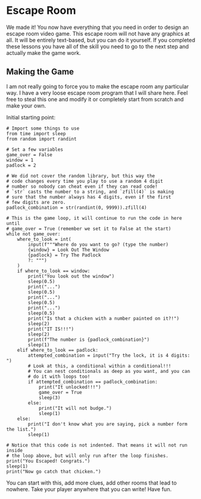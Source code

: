 # Escape Room

We made it! You now have everything that you need in order to design an escape room video game. This escape room will not have any graphics at all. It will be entirely text-based, but you can do it yourself. If you completed these lessons you have all of the skill you need to go to the next step and actually make the game work.

## Making the Game

I am not really going to force you to make the escape room any particular way. I have a very loose escape room program that I will share here. Feel free to steal this one and modify it or completely start from scratch and make your own.

Initial starting point:

```python3
# Import some things to use
from time import sleep
from random import randint

# Set a few variables
game_over = False
window = 1
padlock = 2

# We did not cover the random library, but this way the
# code changes every time you play to use a random 4 digit
# number so nobody can cheat even if they can read code!
# `str` casts the number to a string, and `zfill(4)` is making
# sure that the number always has 4 digits, even if the first
# few digits are zero.
padlock_combination = str(randint(0, 9999)).zfill(4)

# This is the game loop, it will continue to run the code in here until
# game_over = True (remember we set it to False at the start)
while not game_over:
    where_to_look = int(
        input(f"""Where do you want to go? (type the number)
        {window} = Look Out The Window
        {padlock} = Try The Padlock
        ?: """)
    )
    if where_to_look == window:
        print("You look out the window")
        sleep(0.5)
        print("...")
        sleep(0.5)
        print("...")
        sleep(0.5)
        print("...")
        sleep(0.5)
        print("Is that a chicken with a number painted on it?!")
        sleep(2)
        print("IT IS!!!")
        sleep(2)
        print(f"The number is {padlock_combination}")
        sleep(1)
    elif where_to_look == padlock:
        attempted_combination = input("Try the lock, it is 4 digits: ")
        # Look at this, a conditional within a conditional!!!
        # You can nest conditionals as deep as you want, and you can
        # do it with loops too!
        if attempted_combination == padlock_combination:
            print("It unlocked!!!")
            game_over = True
            sleep(3)
        else:
            print("It will not budge.")
            sleep(1)
    else:
        print("I don't know what you are saying, pick a number form the list.")
        sleep(1)

# Notice that this code is not indented. That means it will not run inside
# the loop above, but will only run after the loop finishes.
print("You Escaped! Congrats.")
sleep(1)
print("Now go catch that chicken.")
```

You can start with this, add more clues, add other rooms that lead to nowhere. Take your player anywhere that you can write! Have fun.
